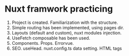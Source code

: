 # Nuxt framwork practicing

1. Project is created. Familiarization with the structure.
2. Simple routing has been implemented, using pages dir.
3. Layouts (default and custom), nuxt modules injection.
4. UseFetch composable has been used.
5. Components. Props. Errorvue.
6. SEO. useHead. nuxt.config.ts data setting. HTML tags <Head>